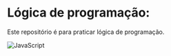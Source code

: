 # Lógica de programação:
Este repositório é para praticar lógica de programação.

![JavaScript](https://img.shields.io/badge/JavaScript-F7DF1E?style=for-the-badge&logo=javascript&logoColor=black)


